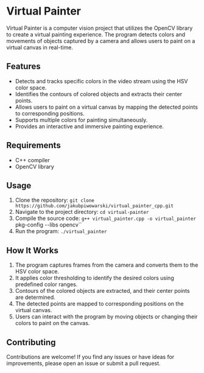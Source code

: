 # Virtual Painter

Virtual Painter is a computer vision project that utilizes the OpenCV library to create a virtual painting experience. The program detects colors and movements of objects captured by a camera and allows users to paint on a virtual canvas in real-time.

## Features

- Detects and tracks specific colors in the video stream using the HSV color space.
- Identifies the contours of colored objects and extracts their center points.
- Allows users to paint on a virtual canvas by mapping the detected points to corresponding positions.
- Supports multiple colors for painting simultaneously.
- Provides an interactive and immersive painting experience.

## Requirements

- C++ compiler
- OpenCV library

## Usage

1. Clone the repository: `git clone https://github.com/jakubpiwowarski/virtual_painter_cpp.git`
2. Navigate to the project directory: `cd virtual-painter`
3. Compile the source code: `g++ virtual_painter.cpp -o virtual_painter `pkg-config --libs opencv``
4. Run the program: `./virtual_painter`

## How It Works

1. The program captures frames from the camera and converts them to the HSV color space.
2. It applies color thresholding to identify the desired colors using predefined color ranges.
3. Contours of the colored objects are extracted, and their center points are determined.
4. The detected points are mapped to corresponding positions on the virtual canvas.
5. Users can interact with the program by moving objects or changing their colors to paint on the canvas.

## Contributing

Contributions are welcome! If you find any issues or have ideas for improvements, please open an issue or submit a pull request.

